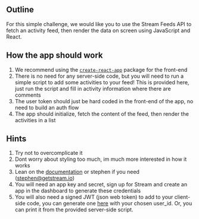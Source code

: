 ## Outline
For this simple challenge, we would like you to use the Stream Feeds API to fetch an activity feed, then render the data on screen using JavaScript and React. 

## How the app should work
1. We recommend using the [`create-react-app`](https://create-react-app.dev/) package for the front-end
2. There is no need for any server-side code, but you will need to run a simple script to add some activities to your feed! This is provided here, just run the script and fill in activity information where there are comments
3. The user token should just be hard coded in the front-end of the app, no need to build an auth flow
4. The app should initialize, fetch the content of the feed, then render the activities in a list

## Hints
1. Try not to overcomplicate it
2. Dont worry about styling too much, im much more interested in how it works 
3. Lean on the [documentation](https://getstream.io/activity-feeds/docs/node/?language=javascript) or stephen if you need (stephen@getstream.io) 
4. You will need an app key and secret, sign up for Stream and create an app in the dashboard to generate these credentials
5. You will also need a signed JWT (json web token) to add to your client-side code, you can generate one [here](https://getstream.io/chat/docs/node/token_generator/?language=javascript) with your chosen user_id. Or, you can print it from the provided server-side script.
